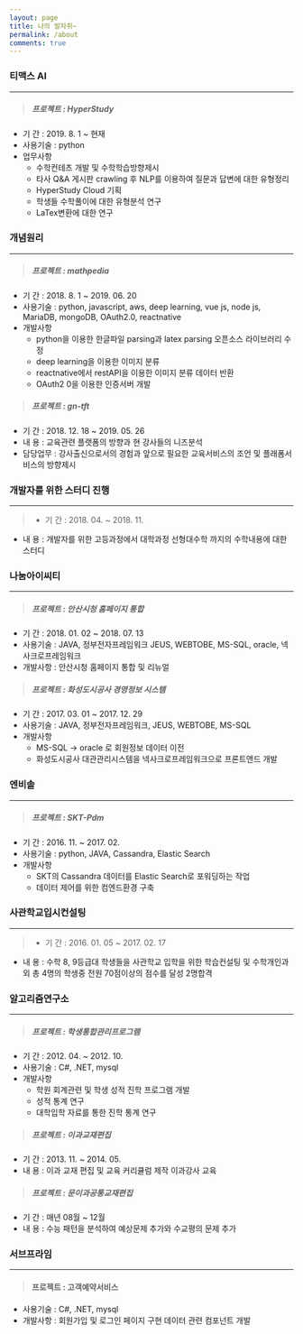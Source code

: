 ```yaml
---
layout: page
title: 나의 발자취~
permalink: /about
comments: true
---
```


### 티맥스 AI 
----------

> ##### 프로젝트 : HyperStudy
- 기   간 : 2019. 8. 1 ~ 현재
- 사용기술 : python 
- 업무사항
    - 수학컨테츠 개발 및 수학학습방향제시 
    - 타사 Q&A 게시판 crawling 후 NLP를 이용하여 질문과 답변에 대한 유형정리 
    - HyperStudy Cloud 기획 
    - 학생들 수학풀이에 대한 유형분석 연구 
    - LaTex변환에 대한 연구



### 개념원리 
-------------
> ##### 프로젝트 : mathpedia 
- 기    간 : 2018. 8. 1 ~ 2019. 06. 20 
- 사용기술 : python, javascript, aws, deep learning, vue js, node js, MariaDB, mongoDB, OAuth2.0, reactnative 
- 개발사항
    - python을 이용한 한글파일 parsing과 latex parsing 오픈소스 라이브러리 수정  
    - deep learning을 이용한 이미지 분류  
    - reactnative에서 restAPI을 이용한 이미지 분류 데이터 반환  
    - OAuth2 0을 이용한 인증서버 개발 
    
> ##### 프로젝트 : gn-tft 
-	기   간 : 2018. 12. 18 ~ 2019. 05. 26 
-	내   용 : 교육관련 플랫폼의 방향과 현 강사들의 니즈분석 
-	담당업무 : 강사출신으로서의 경험과 앞으로 필요한 교육서비스의 조언 및 플래폼서비스의 방향제시 



### 개발자를 위한 스터디 진행
----------------- 
> -	기   간 : 2018. 04. ~ 2018. 11. 
-	내   용 : 개발자를 위한 고등과정에서 대학과정 선형대수학 까지의 수학내용에 대한 스터디 



### 나눔아이씨티 
-------------

> ##### 프로젝트 : 안산시청 홈페이지 통합 
- 기   간 : 2018. 01. 02 ~ 2018. 07. 13 
- 사용기술 : JAVA, 정부전자프레임워크 JEUS, WEBTOBE, MS-SQL, oracle, 넥사크로프레임워크 
- 개발사항 : 안산시청 홈페이지 통합 및 리뉴얼


> ##### 프로젝트 : 화성도시공사 경영정보 시스템 
- 기   간 : 2017. 03. 01 ~ 2017. 12. 29 
- 사용기술 : JAVA, 정부전자프레임워크, JEUS, WEBTOBE, MS-SQL
- 개발사항
    - MS-SQL -> oracle 로 회원정보 데이터 이전  
    - 화성도시공사 대관관리시스템을 넥사크로프레임워크으로 프론트앤드 개발



### 엔비솔 
--------

> ##### 프로젝트 : SKT-Pdm 
- 기   간 : 2016. 11. ~ 2017. 02. 
- 사용기술 : python, JAVA, Cassandra, Elastic Search 
- 개발사항
    - SKT의 Cassandra 데이터를 Elastic Search로 포워딩하는 작업 
    - 데이터 제어를 위한 컴엔드환경 구축 
   
   
    
### 사관학교입시컨설팅
----------------- 
> -	기   간 : 2016. 01. 05 ~ 2017. 02. 17 
-	내   용 : 수학 8, 9등급대 학생들을 사관학교 입학을 위한 학습컨설팅 및 수학개인과외 총 4명의 학생중 전원 70점이상의 점수를 달성 2명합격 



### 알고리즘연구소 
--------------

> ##### 프로젝트 : 학생통합관리프로그램 
-	기   간 : 2012. 04. ~ 2012. 10. 
-	사용기술 : C#, .NET, mysql 
-	개발사항 
    - 학원 회계관련 및 학생 성적 진학 프로그램 개발 
    - 성적 통계 연구 
    - 대학입학 자료를 통한 진학 통계 연구
     
> ##### 프로젝트 : 이과교재편집 
-	기   간 : 2013. 11. ~ 2014. 05. 
-	내   용 : 이과 교재 편집 및 교육 커리큘럼 제작 이과강사 교육 

> ##### 프로젝트 : 문이과공통교재편집 
-	기   간 : 매년 08월 ~ 12월 
-	내   용 : 수능 패턴을 분석하여 예상문제 추가와 수교평의 문제 추가 



### 서브프라임
-----------

> #### 프로젝트 : 고객예약서비스
-	사용기술 : C#, .NET, mysql 
-	개발사항 : 회원가입 및 로그인 페이지 구현 데이터 관련 컴포넌트 개발

